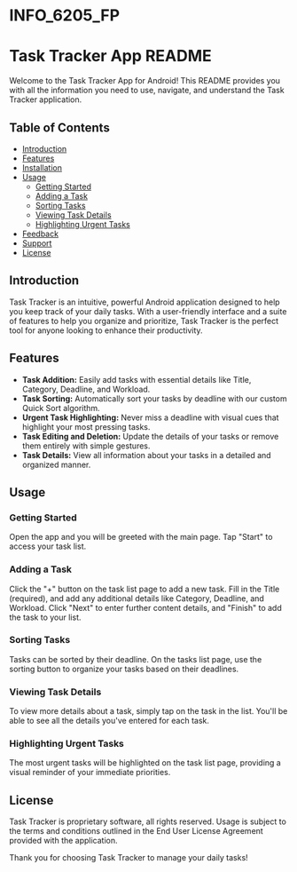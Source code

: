 # INFO_6205_FP
# Task Tracker App README

Welcome to the Task Tracker App for Android! This README provides you with all the information you need to use, navigate, and understand the Task Tracker application.

## Table of Contents
- [Introduction](#introduction)
- [Features](#features)
- [Installation](#installation)
- [Usage](#usage)
  - [Getting Started](#getting-started)
  - [Adding a Task](#adding-a-task)
  - [Sorting Tasks](#sorting-tasks)
  - [Viewing Task Details](#viewing-task-details)
  - [Highlighting Urgent Tasks](#highlighting-urgent-tasks)
- [Feedback](#feedback)
- [Support](#support)
- [License](#license)

## Introduction

Task Tracker is an intuitive, powerful Android application designed to help you keep track of your daily tasks. With a user-friendly interface and a suite of features to help you organize and prioritize, Task Tracker is the perfect tool for anyone looking to enhance their productivity.

## Features

- **Task Addition:** Easily add tasks with essential details like Title, Category, Deadline, and Workload.
- **Task Sorting:** Automatically sort your tasks by deadline with our custom Quick Sort algorithm.
- **Urgent Task Highlighting:** Never miss a deadline with visual cues that highlight your most pressing tasks.
- **Task Editing and Deletion:** Update the details of your tasks or remove them entirely with simple gestures.
- **Task Details:** View all information about your tasks in a detailed and organized manner.


## Usage

### Getting Started

Open the app and you will be greeted with the main page. Tap "Start" to access your task list.

### Adding a Task

Click the "+" button on the task list page to add a new task. Fill in the Title (required), and add any additional details like Category, Deadline, and Workload. Click "Next" to enter further content details, and "Finish" to add the task to your list.

### Sorting Tasks

Tasks can be sorted by their deadline. On the tasks list page, use the sorting button to organize your tasks based on their deadlines.

### Viewing Task Details

To view more details about a task, simply tap on the task in the list. You'll be able to see all the details you've entered for each task.

### Highlighting Urgent Tasks

The most urgent tasks will be highlighted on the task list page, providing a visual reminder of your immediate priorities.


## License

Task Tracker is proprietary software, all rights reserved. Usage is subject to the terms and conditions outlined in the End User License Agreement provided with the application.

Thank you for choosing Task Tracker to manage your daily tasks!

